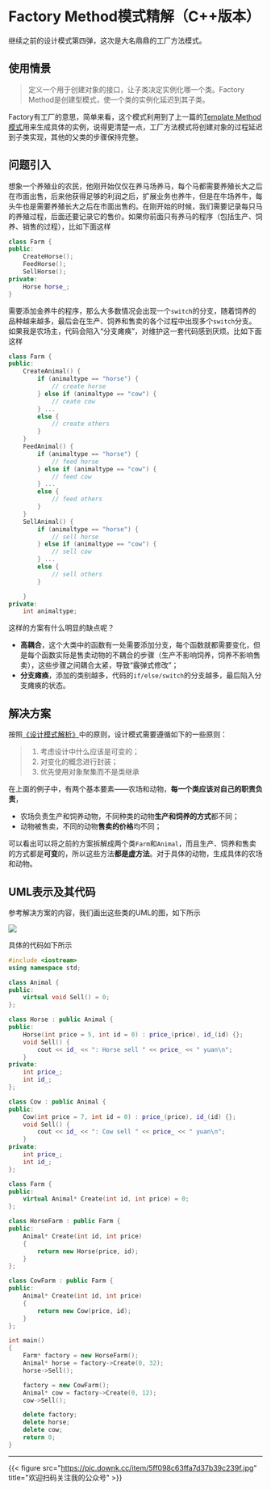 # Factory Method模式精解（C++版本）

继续之前的设计模式第四弹，这次是大名鼎鼎的工厂方法模式。
<!--more-->
## 使用情景
> 定义一个用于创建对象的接口，让子类决定实例化哪一个类。Factory Method是创建型模式，使一个类的实例化延迟到其子类。

Factory有工厂的意思，简单来看，这个模式利用到了上一篇的[Template Method模式](https://bugxch.github.io/dp_3/)用来生成具体的实例，说得更清楚一点，工厂方法模式将创建对象的过程延迟到子类实现，其他的父类的步骤保持完整。
## 问题引入
想象一个养殖业的农民，他刚开始仅仅在养马场养马，每个马都需要养殖长大之后在市面出售，后来他获得足够的利润之后，扩展业务也养牛，但是在牛场养牛，每头牛也是需要养殖长大之后在市面出售的。在刚开始的时候，我们需要记录每只马的养殖过程，后面还要记录它的售价。如果你前面只有养马的程序（包括生产、饲养、销售的过程），比如下面这样
```cpp
class Farm {
public:
    CreateHorse();
    FeedHorse();
    SellHorse();
private:
    Horse horse_;
}

```
需要添加金养牛的程序，那么大多数情况会出现一个`switch`的分支，随着饲养的品种越来越多，最后会在生产、饲养和售卖的各个过程中出现多个`switch`分支。如果我是农场主，代码会陷入“分支瘫痪”，对维护这一套代码感到厌烦。比如下面这样
```cpp
class Farm {
public:
    CreateAnimal() {
        if (animaltype == "horse") {
            // create horse
        } else if (animaltype == "cow") {
            // ceate cow
        } ...
        else {
            // create others
        }
    }
    FeedAnimal() {
        if (animaltype == "horse") {
            // feed horse
        } else if (animaltype == "cow") {
            // feed cow
        } ...
        else {
            // feed others
        }
    }
    SellAnimal() {
        if (animaltype == "horse") {
            // sell horse
        } else if (animaltype == "cow") {
            // sell cow
        } ...
        else {
            // sell others
        }

    }
private:
    int animaltype;
```
这样的方案有什么明显的缺点呢？
- **高耦合**，这个大类中的函数有一处需要添加分支，每个函数就都需要变化，但是每个函数实际是售卖动物的不耦合的步骤（生产不影响饲养，饲养不影响售卖），这些步骤之间耦合太紧，导致“霰弹式修改”；
- **分支瘫痪**，添加的类别越多，代码的`if/else/switch`的分支越多，最后陷入分支瘫痪的状态。
## 解决方案
按照[《设计模式解析》](https://book.douban.com/subject/20406704/)中的原则，设计模式需要遵循如下的一些原则：
> 1. 考虑设计中什么应该是可变的；
> 2. 对变化的概念进行封装；
> 3. 优先使用对象聚集而不是类继承

在上面的例子中，有两个基本要素——农场和动物，**每一个类应该对自己的职责负责**，
- 农场负责生产和饲养动物，不同种类的动物**生产和饲养的方式**都不同；
- 动物被售卖，不同的动物**售卖的价格**均不同；

可以看出可以将之前的方案拆解成两个类`Farm`和`Animal`，而且生产、饲养和售卖的方式都是**可变**的，所以这些方法**都是虚方法**。对于具体的动物，生成具体的农场和动物。

## UML表示及其代码
参考解决方案的内容，我们画出这些类的UML的图，如下所示

![](https://pic.imgdb.cn/item/608f450fd1a9ae528fe8c25c.png)

具体的代码如下所示
```cpp
#include <iostream>
using namespace std;

class Animal {
public:
	virtual void Sell() = 0;
};

class Horse : public Animal {
public:
	Horse(int price = 5, int id = 0) : price_(price), id_(id) {};
	void Sell() {
		cout << id_ << ": Horse sell " << price_ << " yuan\n";
	}
private:
	int price_;
	int id_;
};

class Cow : public Animal {
public:
	Cow(int price = 7, int id = 0) : price_(price), id_(id) {};
	void Sell() {
		cout << id_ << ": Cow sell " << price_ << " yuan\n";
	}
private:
	int price_;
	int id_;
};

class Farm {
public:
	virtual Animal* Create(int id, int price) = 0;
};

class HorseFarm : public Farm {
public:
	Animal* Create(int id, int price)
	{
		return new Horse(price, id);
	}
};

class CowFarm : public Farm {
public:
	Animal* Create(int id, int price)
	{
		return new Cow(price, id);
	}
};

int main()
{
	Farm* factory = new HorseFarm();
	Animal* horse = factory->Create(0, 32);
	horse->Sell();

	factory = new CowFarm();
	Animal* cow = factory->Create(0, 12);
	cow->Sell();

	delete factory;
	delete horse;
	delete cow;
	return 0;
}
```

---

{{< figure src="https://pic.downk.cc/item/5ff098c63ffa7d37b39c239f.jpg" title="欢迎扫码关注我的公众号" >}}
